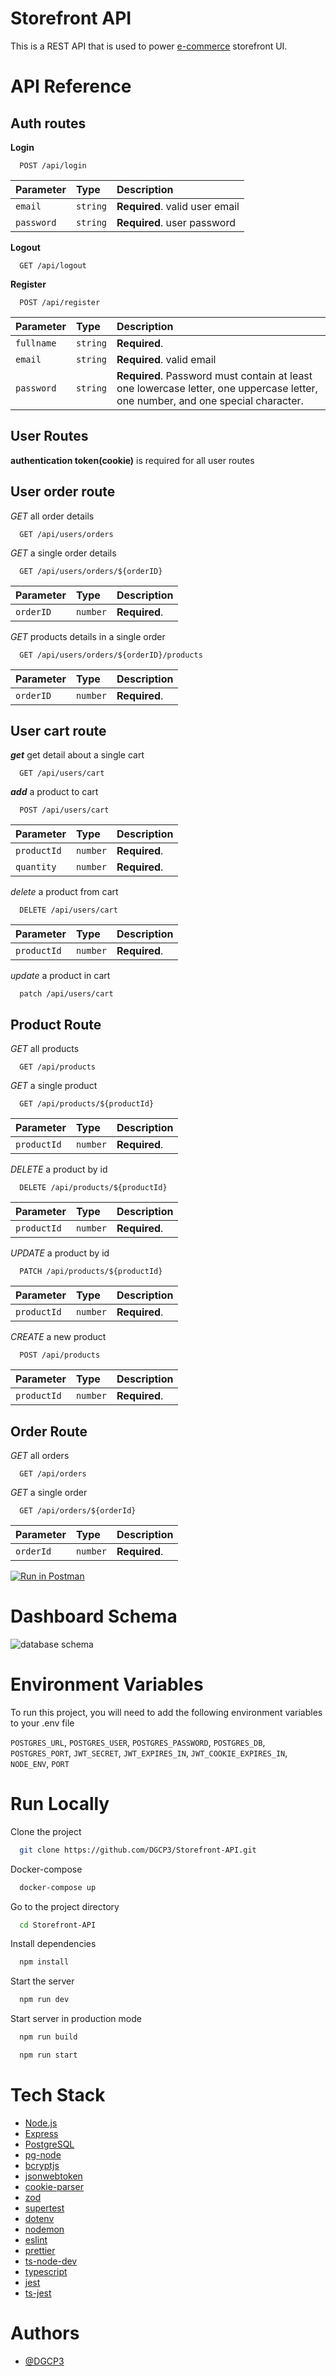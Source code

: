 # Storefront API

This is a REST API that is used to power [e-commerce](#api-reference) storefront UI.

# API Reference

## **Auth routes**

**Login**

```http
  POST /api/login
```

| Parameter  | Type     | Description                    |
| :--------- | :------- | :----------------------------- |
| `email`    | `string` | **Required**. valid user email |
| `password` | `string` | **Required**. user password    |

**Logout**

```http
  GET /api/logout
```

**Register**

```http
  POST /api/register
```

| Parameter  | Type     | Description                                                                                                                     |
| :--------- | :------- | :------------------------------------------------------------------------------------------------------------------------------ |
| `fullname` | `string` | **Required**.                                                                                                                   |
| `email`    | `string` | **Required**. valid email                                                                                                       |
| `password` | `string` | **Required**. Password must contain at least one lowercase letter, one uppercase letter, one number, and one special character. |

## **User Routes**

**authentication token(cookie)** is required for all user routes

## User order route

_GET_ all order details

```http
  GET /api/users/orders
```

_GET_ a single order details

```http
  GET /api/users/orders/${orderID}
```

| Parameter | Type     | Description   |
| :-------- | :------- | :------------ |
| `orderID` | `number` | **Required**. |

_GET_ products details in a single order

```http
  GET /api/users/orders/${orderID}/products
```

| Parameter | Type     | Description   |
| :-------- | :------- | :------------ |
| `orderID` | `number` | **Required**. |

## User cart route

**_get_** get detail about a single cart

```http
  GET /api/users/cart
```

**_add_** a product to cart

```http
  POST /api/users/cart
```

| Parameter   | Type     | Description   |
| :---------- | :------- | :------------ |
| `productId` | `number` | **Required**. |
| `quantity`  | `number` | **Required**. |

_delete_ a product from cart

```http
  DELETE /api/users/cart
```

| Parameter   | Type     | Description   |
| :---------- | :------- | :------------ |
| `productId` | `number` | **Required**. |

_update_ a product in cart

```http
  patch /api/users/cart
```

## **Product Route**

_GET_ all products

```http
  GET /api/products
```

_GET_ a single product

```http
  GET /api/products/${productId}
```

| Parameter   | Type     | Description   |
| :---------- | :------- | :------------ |
| `productId` | `number` | **Required**. |

_DELETE_ a product by id

```http
  DELETE /api/products/${productId}
```

| Parameter   | Type     | Description   |
| :---------- | :------- | :------------ |
| `productId` | `number` | **Required**. |

_UPDATE_ a product by id

```http
  PATCH /api/products/${productId}
```

| Parameter   | Type     | Description   |
| :---------- | :------- | :------------ |
| `productId` | `number` | **Required**. |

_CREATE_ a new product

```http
  POST /api/products
```

| Parameter   | Type     | Description   |
| :---------- | :------- | :------------ |
| `productId` | `number` | **Required**. |

## Order Route

_GET_ all orders

```http
  GET /api/orders
```

_GET_ a single order

```http
  GET /api/orders/${orderId}
```

| Parameter | Type     | Description   |
| :-------- | :------- | :------------ |
| `orderId` | `number` | **Required**. |

[![Run in Postman](https://run.pstmn.io/button.svg)](#)

# Dashboard Schema

![database schema](https://i.imgur.com/1GRGLec.png)

# Environment Variables

To run this project, you will need to add the following environment variables to your .env file

`POSTGRES_URL`, `POSTGRES_USER`, `POSTGRES_PASSWORD`, `POSTGRES_DB`, `POSTGRES_PORT`, `JWT_SECRET`, `JWT_EXPIRES_IN`, `JWT_COOKIE_EXPIRES_IN`, `NODE_ENV`, `PORT`

# Run Locally

Clone the project

```bash
  git clone https://github.com/DGCP3/Storefront-API.git
```

Docker-compose

```bash
  docker-compose up
```

Go to the project directory

```bash
  cd Storefront-API
```

Install dependencies

```bash
  npm install
```

Start the server

```bash
  npm run dev
```

Start server in production mode

```bash
  npm run build
```

```bash
  npm run start
```

# Tech Stack

- [Node.js](https://nodejs.org/en/)
- [Express](https://expressjs.com/)
- [PostgreSQL](https://www.postgresql.org/)
- [pg-node](https://www.npmjs.com/package/pg)
- [bcryptjs](https://www.npmjs.com/package/bcryptjs)
- [jsonwebtoken](https://www.npmjs.com/package/jsonwebtoken)
- [cookie-parser](https://www.npmjs.com/package/cookie-parser)
- [zod](https://www.npmjs.com/package/zod)
- [supertest](https://www.npmjs.com/package/supertest)
- [dotenv](https://www.npmjs.com/package/dotenv)
- [nodemon](https://www.npmjs.com/package/nodemon)
- [eslint](https://eslint.org/)
- [prettier](https://prettier.io/)
- [ts-node-dev](https://www.npmjs.com/package/ts-node-dev)
- [typescript](https://www.typescriptlang.org/)
- [jest](https://jestjs.io/)
- [ts-jest](https://www.npmjs.com/package/ts-jest)

# Authors

- [@DGCP3](https://www.github.com/DGCP3)
